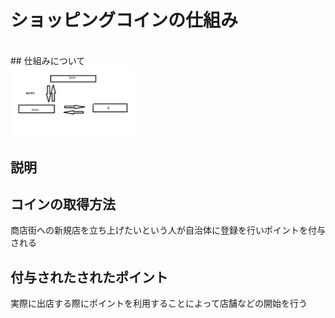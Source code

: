 # ショッピングコインの仕組み
<br> ## 仕組みについて
<br><img width="200px" alt="図" src="./system.png">
## 説明
## コインの取得方法
商店街への新規店を立ち上げたいという人が自治体に登録を行いポイントを付与される
## 付与されたされたポイント
実際に出店する際にポイントを利用することによって店舗などの開始を行う

